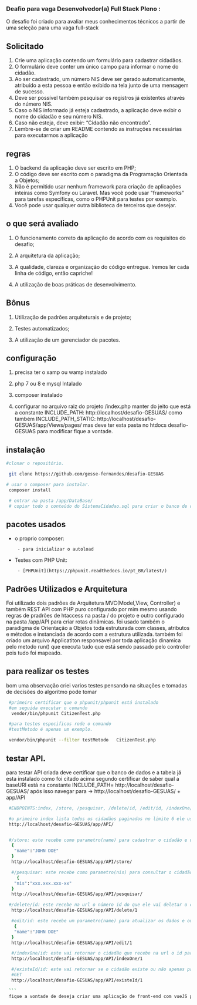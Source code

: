 ### Deafio para vaga Desenvolvedor(a) Full Stack Pleno :

 O desafio foi criado para avaliar meus conhecimentos técnicos a partir de uma seleção para uma vaga full-stack


## Solicitado

  1. Crie uma aplicação contendo um formulário para cadastrar cidadãos. 
  2. O formulário deve conter um único campo para informar o nome do cidadão. 
  3. Ao ser cadastrado, um número NIS deve ser gerado automaticamente, atribuído a esta pessoa e então exibido na tela junto de uma mensagem de sucesso. 
  4. Deve ser possível também pesquisar os registros já existentes através do número NIS. 
  5. Caso o NIS informado já esteja cadastrado, a aplicação deve exibir o nome do cidadão e seu número NIS. 
  6. Caso não esteja, deve exibir: “Cidadão não encontrado”. 
  7. Lembre-se de criar um README contendo as instruções necessárias para executarmos a aplicação

## regras
 1. O backend da aplicação deve ser escrito em PHP; 
 2. O código deve ser escrito com o paradigma da Programação Orientada a Objetos; 
 3. Não é permitido usar nenhum framework para criação de aplicações inteiras como Symfony ou Laravel. Mas você pode usar "frameworks" para tarefas específicas, como o PHPUnit para testes por exemplo.
 4. Você pode usar qualquer outra biblioteca de terceiros que desejar. 

 ## o que será avaliado

 1. O funcionamento correto da aplicação de acordo com os requisitos do desafio;

 2. A arquitetura da aplicação; 

 3. A qualidade, clareza e organização do código entregue. Iremos ler cada linha de código, então capriche!

 4. A utilização de boas práticas de desenvolvimento.

##  Bônus

 1. Utilização de padrões arquiteturais e de projeto; 

 2. Testes automatizados; 

 3. A utilização de um gerenciador de pacotes.


## configuração

 1. precisa ter o xamp ou wamp instalado

 2. php 7 ou 8 e mysql Intalado

 3. composer instalado

 4. configurar no arquivo raiz do projeto /index.php manter do jeito que está a constante INCLUDE_PATH: http://localhost/desafio-GESUAS/ como também  INCLUDE_PATH_STATIC: http://localhost/desafio-GESUAS/app/Views/pages/
 mas deve ter esta pasta no htdocs desafio-GESUAS para modificar fique a vontade.

 ## instalação

``` bash
#clonar o repositório.

 git clone https://github.com/gesse-fernandes/desafio-GESUAS

# usar o composer para instalar.
 composer install

 # entrar na pasta /app/DataBase/
 # copiar todo o conteúdo do SistemaCidadao.sql para criar o banco de dados e a tabela ou se preferir no phpmyadmin importar.
 ```

 ## pacotes usados

 - o proprio composer:

        - para inicializar o autoload

 - Testes com PHP Unit:

        - [PHPUnit](https://phpunit.readthedocs.io/pt_BR/latest/)

 ## Padrões Utilizados e Arquitetura
  
   Foi utilizado dois padrões de Arquitetura MVC(Model,View, Controller) e também REST API com PHP puro configurado por mim mesmo usando regras de pradrões de htaccess na pasta / do projeto e outro configurado na pasta /app/API para criar rotas dinâmicas. foi usado também o paradigma de Orientação a Objetos toda estruturada com classes, atributos e métodos e instanciada de acordo com a estrutura utilizada. também foi criado um arquivo Applicatiton responsavel por toda aplicação dinamica pelo metodo run() que executa tudo que está sendo passado pelo controller pois tudo foi mapeado.
  
  ## para realizar os testes 

   bom uma observação criei varios testes pensando na situações e tomadas de decisões do algoritmo pode tomar
  ``` bash
   #primeiro certificar que o phpunit/phpunit está instalado 
   #em seguida executar o comando
    vendor/bin/phpunit CitizenTest.php

   #para testes especificos rode o comando
   #testMetodo é apenas um exemplo.

   vendor/bin/phpunit --filter testMetodo   CitizenTest.php

  
  ```

  ## testar API.

   para testar API criada deve certificar que o banco de dados e a tabela já esta instalado como foi citado acima
   segundo certificar de saber qual a baseURl está na constante INCLUDE_PATH= http://localhost/desafio-GESUAS/
   após isso navegar para -> http://localhost/desafio-GESUAS/ + app/API

   ``` bash
    #ENDPOINTS:index, /store, /pesquisar, /delete/id, /edit/id, /indexOne/id, /existeId/id

    #o primeiro index lista todos os cidadãos paginados no limite 6 ele usa verbo GET
    http://localhost/desafio-GESUAS/app/API/


    #/store: este recebe como parametro(name) para cadastrar o cidadão e usa verbo POST
     {
      "name":"JOHN DOE"
     }
     http://localhost/desafio-GESUAS/app/API/store/

     #/pesquisar: este recebe como parametro(nis) para consultar o cidadão e usa o verbo POST
       {
      "nis":"xxx.xxx.xxx-xx"
     }
     http://localhost/desafio-GESUAS/app/API/pesquisar/

    #/delete/id: este recebe na url o número id do que ele vai deletar o cidadão ele usa o verbo DELETE
     http://localhost/desafio-GESUAS/app/API/delete/1

     #edit/id: este recebe um parametro(name) para atualizar os dados e outro na url o id do cidadão ele usa o verbo POST
      {
      "name":"JOHN DOE"
     }
     http://localhost/desafio-GESUAS/app/API/edit/1

     #/indexOne/id: este vai retornar o cidadão que recebe na url o id para buscar o cidadão ele usa o verbo GET
     http://localhost/desafio-GESUAS/app/API/indexOne/1

     #/existeId/id: este vai retornar se o cidadão existe ou não apenas para retornar verdadeiro ou falso ele usa o verbo
     #GET
     http://localhost/desafio-GESUAS/app/API/existeId/1

    ```
    fique a vontade de deseja criar uma aplicação de front-end com vueJS para consumir essa API mas na frente desejo atualizar a documentação da API criando a partir front-end como deve ser consumida.
    